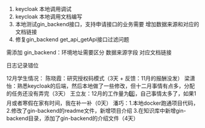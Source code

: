 1. keycloak 本地调用调试
2. keycloak 本地调用文档编写
3. 本地测试gin_backend接口，支持申请接口的业务需要 增加数据来源和对应的文档链接
4. 修复gin_backend get_api_getApi接口过滤问题

需添加
gin_backend：环境地址需要区分
数据来源字段
对应文档链接

日志记录错位

12月学生情况：
    陈晓霞：研究授权码模式（3天 + 反馈：11月的报酬没发）
    梁潇怡：熟悉keycloak的后端，然后本地做了一些修改，但十二月事情有点多，分配的任务还没有弄完（3天）
    王立友：12月的工作量为0️⃣，自己事情太多了，如果1月或者寒假在家有时间，我在补一补（0天）
    潘巧：1.本地docker跑通项目代码，
         2.修改了gin-backend的readme文件，新增项目介绍
         3.在知识库中新增gin-backend目录，添加了gin-backend的介绍文件（4天）
        
